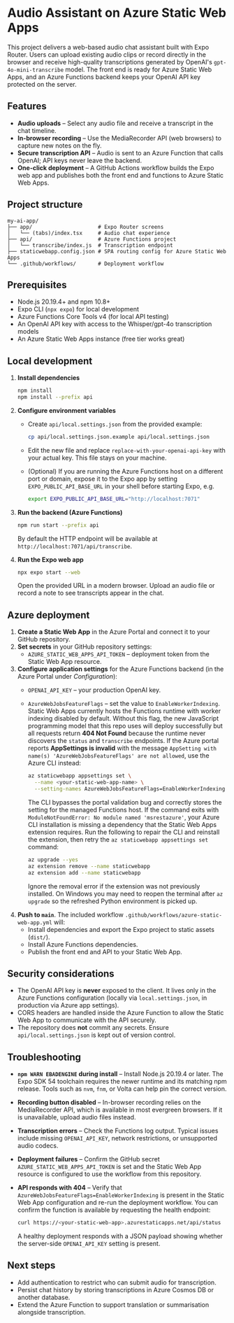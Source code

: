 # Audio Assistant on Azure Static Web Apps

This project delivers a web-based audio chat assistant built with Expo Router. Users can upload existing audio clips or record directly in the browser and receive high-quality transcriptions generated by OpenAI's `gpt-4o-mini-transcribe` model. The front end is ready for Azure Static Web Apps, and an Azure Functions backend keeps your OpenAI API key protected on the server.

## Features

- **Audio uploads** – Select any audio file and receive a transcript in the chat timeline.
- **In-browser recording** – Use the MediaRecorder API (web browsers) to capture new notes on the fly.
- **Secure transcription API** – Audio is sent to an Azure Function that calls OpenAI; API keys never leave the backend.
- **One-click deployment** – A GitHub Actions workflow builds the Expo web app and publishes both the front end and functions to Azure Static Web Apps.

## Project structure

```text
my-ai-app/
├── app/                     # Expo Router screens
│   └── (tabs)/index.tsx     # Audio chat experience
├── api/                     # Azure Functions project
│   └── transcribe/index.js  # Transcription endpoint
├── staticwebapp.config.json # SPA routing config for Azure Static Web Apps
└── .github/workflows/       # Deployment workflow
```

## Prerequisites

- Node.js 20.19.4+ and npm 10.8+
- Expo CLI (`npx expo`) for local development
- Azure Functions Core Tools v4 (for local API testing)
- An OpenAI API key with access to the Whisper/gpt-4o transcription models
- An Azure Static Web Apps instance (free tier works great)

## Local development

1. **Install dependencies**

   ```bash
   npm install
   npm install --prefix api
   ```

2. **Configure environment variables**

   - Create `api/local.settings.json` from the provided example:

     ```bash
     cp api/local.settings.json.example api/local.settings.json
     ```

   - Edit the new file and replace `replace-with-your-openai-api-key` with your actual key. This file stays on your machine.
   - (Optional) If you are running the Azure Functions host on a different port or domain, expose it to the Expo app by setting `EXPO_PUBLIC_API_BASE_URL` in your shell before starting Expo, e.g.

     ```bash
     export EXPO_PUBLIC_API_BASE_URL="http://localhost:7071"
     ```

3. **Run the backend (Azure Functions)**

   ```bash
   npm run start --prefix api
   ```

   By default the HTTP endpoint will be available at `http://localhost:7071/api/transcribe`.

4. **Run the Expo web app**

   ```bash
   npx expo start --web
   ```

   Open the provided URL in a modern browser. Upload an audio file or record a note to see transcripts appear in the chat.

## Azure deployment

1. **Create a Static Web App** in the Azure Portal and connect it to your GitHub repository.
2. **Set secrets** in your GitHub repository settings:
   - `AZURE_STATIC_WEB_APPS_API_TOKEN` – deployment token from the Static Web App resource.
3. **Configure application settings** for the Azure Functions backend (in the Azure Portal under *Configuration*):
   - `OPENAI_API_KEY` – your production OpenAI key.
   - `AzureWebJobsFeatureFlags` – set the value to `EnableWorkerIndexing`. Static Web Apps currently hosts the Functions runtime
     with worker indexing disabled by default. Without this flag, the new JavaScript programming model that this repo uses will
     deploy successfully but all requests return **404 Not Found** because the runtime never discovers the `status` and
     `transcribe` endpoints. If the Azure portal reports **AppSettings is invalid** with the message `AppSetting with name(s)
     'AzureWebJobsFeatureFlags' are not allowed`, use the Azure CLI instead:

     ```bash
     az staticwebapp appsettings set \
       --name <your-static-web-app-name> \
       --setting-names AzureWebJobsFeatureFlags=EnableWorkerIndexing
     ```

     The CLI bypasses the portal validation bug and correctly stores the setting for the managed Functions host.
     If the command exits with `ModuleNotFoundError: No module named 'msrestazure'`, your Azure CLI installation is missing a dependency that the Static Web Apps extension requires.
     Run the following to repair the CLI and reinstall the extension, then retry the `az staticwebapp appsettings set` command:

     ```bash
     az upgrade --yes
     az extension remove --name staticwebapp
     az extension add --name staticwebapp
     ```

     Ignore the removal error if the extension was not previously installed.
     On Windows you may need to reopen the terminal after `az upgrade` so the refreshed Python environment is picked up.
4. **Push to `main`**. The included workflow `.github/workflows/azure-static-web-app.yml` will:
   - Install dependencies and export the Expo project to static assets (`dist/`).
   - Install Azure Functions dependencies.
   - Publish the front end and API to your Static Web App.

## Security considerations

- The OpenAI API key is **never** exposed to the client. It lives only in the Azure Functions configuration (locally via `local.settings.json`, in production via Azure app settings).
- CORS headers are handled inside the Azure Function to allow the Static Web App to communicate with the API securely.
- The repository does **not** commit any secrets. Ensure `api/local.settings.json` is kept out of version control.

## Troubleshooting

- **`npm WARN EBADENGINE` during install** – Install Node.js 20.19.4 or later. The Expo SDK 54 toolchain requires the newer runtime and its matching npm release. Tools such as `nvm`, `fnm`, or Volta can help pin the correct version.
- **Recording button disabled** – In-browser recording relies on the MediaRecorder API, which is available in most evergreen browsers. If it is unavailable, upload audio files instead.
- **Transcription errors** – Check the Functions log output. Typical issues include missing `OPENAI_API_KEY`, network restrictions, or unsupported audio codecs.
- **Deployment failures** – Confirm the GitHub secret `AZURE_STATIC_WEB_APPS_API_TOKEN` is set and the Static Web App resource is configured to use the workflow from this repository.
- **API responds with 404** – Verify that `AzureWebJobsFeatureFlags=EnableWorkerIndexing` is present in the Static Web App
  configuration and re-run the deployment workflow. You can confirm the function is available by requesting the health endpoint:

  ```bash
  curl https://<your-static-web-app>.azurestaticapps.net/api/status
  ```

  A healthy deployment responds with a JSON payload showing whether the server-side `OPENAI_API_KEY` setting is present.

## Next steps

- Add authentication to restrict who can submit audio for transcription.
- Persist chat history by storing transcriptions in Azure Cosmos DB or another database.
- Extend the Azure Function to support translation or summarisation alongside transcription.
